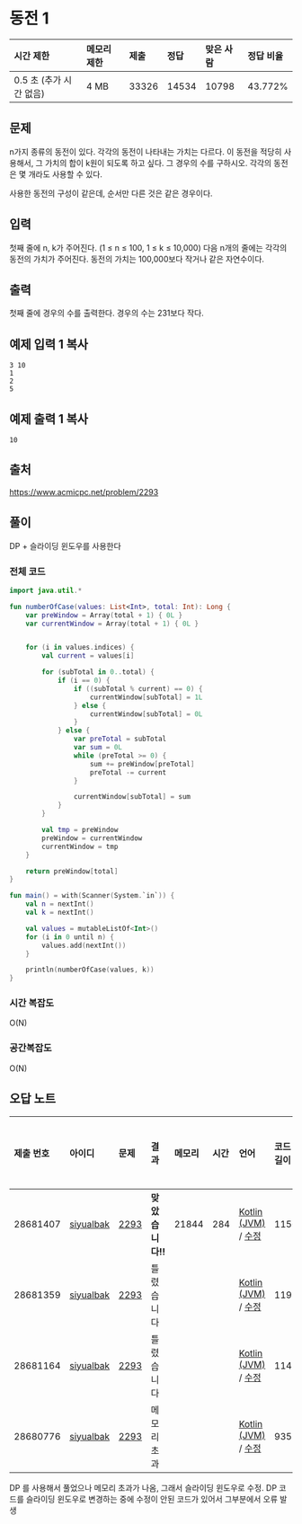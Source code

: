 # 동전 1

| 시간 제한               | 메모리 제한 | 제출  | 정답  | 맞은 사람 | 정답 비율 |
| :---------------------- | :---------- | :---- | :---- | :-------- | :-------- |
| 0.5 초 (추가 시간 없음) | 4 MB        | 33326 | 14534 | 10798     | 43.772%   |

## 문제

n가지 종류의 동전이 있다. 각각의 동전이 나타내는 가치는 다르다. 이 동전을 적당히 사용해서, 그 가치의 합이 k원이 되도록 하고 싶다. 그 경우의 수를 구하시오. 각각의 동전은 몇 개라도 사용할 수 있다.

사용한 동전의 구성이 같은데, 순서만 다른 것은 같은 경우이다.

## 입력

첫째 줄에 n, k가 주어진다. (1 ≤ n ≤ 100, 1 ≤ k ≤ 10,000) 다음 n개의 줄에는 각각의 동전의 가치가 주어진다. 동전의 가치는 100,000보다 작거나 같은 자연수이다.

## 출력

첫째 줄에 경우의 수를 출력한다. 경우의 수는 231보다 작다.

## 예제 입력 1 복사

```
3 10
1
2
5
```

## 예제 출력 1 복사

```
10
```

## 출처

https://www.acmicpc.net/problem/2293



## 풀이

DP + 슬라이딩 윈도우를 사용한다



### 전체 코드

```kotlin
import java.util.*

fun numberOfCase(values: List<Int>, total: Int): Long {
    var preWindow = Array(total + 1) { 0L }
    var currentWindow = Array(total + 1) { 0L }


    for (i in values.indices) {
        val current = values[i]

        for (subTotal in 0..total) {
            if (i == 0) {
                if ((subTotal % current) == 0) {
                    currentWindow[subTotal] = 1L
                } else {
                    currentWindow[subTotal] = 0L
                }
            } else {
                var preTotal = subTotal
                var sum = 0L
                while (preTotal >= 0) {
                    sum += preWindow[preTotal]
                    preTotal -= current
                }

                currentWindow[subTotal] = sum
            }
        }

        val tmp = preWindow
        preWindow = currentWindow
        currentWindow = tmp
    }

    return preWindow[total]
}

fun main() = with(Scanner(System.`in`)) {
    val n = nextInt()
    val k = nextInt()

    val values = mutableListOf<Int>()
    for (i in 0 until n) {
        values.add(nextInt())
    }

    println(numberOfCase(values, k))
}
```



### 시간 복잡도

O(N)

### 공간복잡도

O(N)



## 오답 노트

| 제출 번호 | 아이디                                              | 문제                                         | 결과             | 메모리 | 시간 | 언어                                                         | 코드 길이 | 제출한 시간                    |
| :-------- | :-------------------------------------------------- | :------------------------------------------- | :--------------- | :----- | :--- | :----------------------------------------------------------- | :-------- | :----------------------------- |
| 28681407  | [siyualbak](https://www.acmicpc.net/user/siyualbak) | [2293](https://www.acmicpc.net/problem/2293) | **맞았습니다!!** | 21844  | 284  | [Kotlin (JVM)](https://www.acmicpc.net/source/28681407) / [수정](https://www.acmicpc.net/submit/2293/28681407) | 1150      | [1분 전](javascript:void(0);)  |
| 28681359  | [siyualbak](https://www.acmicpc.net/user/siyualbak) | [2293](https://www.acmicpc.net/problem/2293) | 틀렸습니다       |        |      | [Kotlin (JVM)](https://www.acmicpc.net/source/28681359) / [수정](https://www.acmicpc.net/submit/2293/28681359) | 1193      | [2분 전](javascript:void(0);)  |
| 28681164  | [siyualbak](https://www.acmicpc.net/user/siyualbak) | [2293](https://www.acmicpc.net/problem/2293) | 틀렸습니다       |        |      | [Kotlin (JVM)](https://www.acmicpc.net/source/28681164) / [수정](https://www.acmicpc.net/submit/2293/28681164) | 1147      | [10분 전](javascript:void(0);) |
| 28680776  | [siyualbak](https://www.acmicpc.net/user/siyualbak) | [2293](https://www.acmicpc.net/problem/2293) | 메모리 초과      |        |      | [Kotlin (JVM)](https://www.acmicpc.net/source/28680776) / [수정](https://www.acmicpc.net/submit/2293/28680776) | 935       | [24분 전](javascript:void(0);) |

DP 를 사용해서 풀었으나 메모리 초과가 나옴, 그래서 슬라이딩 윈도우로 수정. DP 코드를 슬라이딩 윈도우로 변경하는 중에 수정이 안된 코드가 있어서 그부분에서 오류 발생